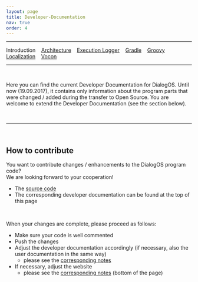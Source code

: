 ```yaml
---
layout: page
title: Developer-Documentation
nav: true
order: 4
---
```

---
Introduction &nbsp;&nbsp; [Architecture](developerdocumentation/architecture.html) &nbsp;&nbsp; [Execution Logger](developerdocumentation/executionlogger.html) &nbsp;&nbsp; [Gradle](developerdocumentation/gradle.html) &nbsp;&nbsp; [Groovy](developerdocumentation/groovy.html) &nbsp;&nbsp; [Localization](developerdocumentation/localization.html) &nbsp;&nbsp; [Vocon](developerdocumentation/vocon.html)

---
&nbsp;

Here you can find the current Developer Documentation for DialogOS. Until now (19.09.2017), it contains only information about the program parts 
that were changed / added during the transfer to Open Source. You are welcome to extend the Developer Documentation (see the section below).

&nbsp;

---
&nbsp;
<a id="contribute">

## How to contribute
You want to contribute changes / enhancements to the DialogOS program code?  
We are looking forward to your cooperation!

* The [source code](TODO)
* The corresponding developer documentation can be found at the top of this page

&nbsp;

When your changes are complete, please proceed as follows:
* Make sure your code is well commented
* Push the changes
* Adjust the developer documentation accordingly (if necessary, also the user documentation in the same way)
    * please see the [corresponding notes](contribute.html)
* If necessary, adjust the website
    * please see the [corresponding notes](contribute.html#other_content) (bottom of the page)
